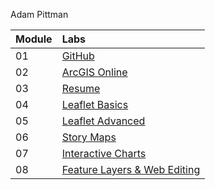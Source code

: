 Adam Pittman

| Module | Labs |
|:-------|:---------|
| 01 | [GitHub](https://github.com/admptmn/GEOG-678)
| 02 | [ArcGIS Online](https://madmapper.maps.arcgis.com/apps/webappviewer/index.html?id=738c734afdae46a59961002823b66e06) |
| 03 | [Resume](https://github.com/admptmn/GEOG-678/blob/master/Lab%203/index.html) |
| 04 | [Leaflet Basics](https://github.com/admptmn/GEOG-678/blob/master/Lab%204/index.html) |
| 05 | [Leaflet Advanced](https://github.com/admptmn/GEOG-678/blob/master/Lab%205/index.html) |
| 06 | [Story Maps](https://storymaps-nextgen.arcgis.com/beta/stories/7c59cea31e284dc893c4fd165abf2729) |
| 07 | [Interactive Charts](https://github.com/admptmn/GEOG-678/blob/master/Lab%207/README.md) |
| 08 | [Feature Layers & Web Editing](https://github.com/admptmn/GEOG-678/tree/master/Lab%208) |
